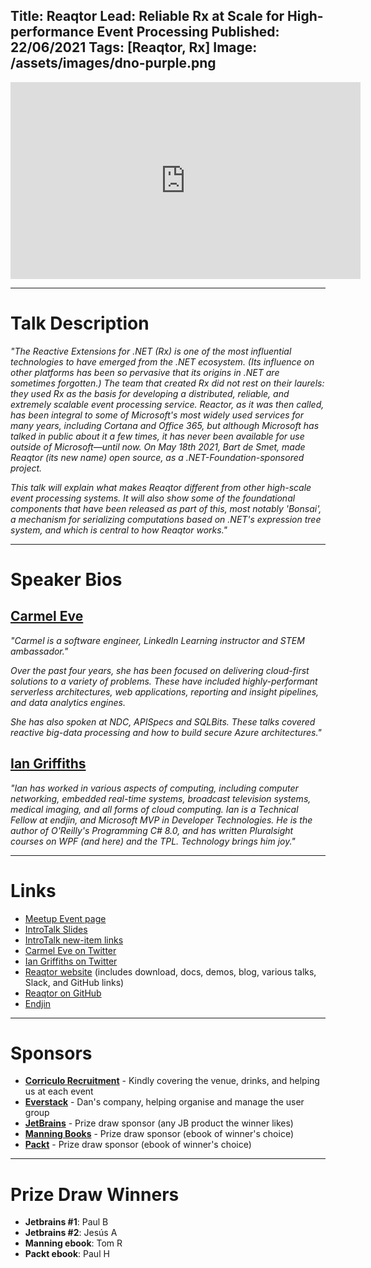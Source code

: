 Title: Reaqtor
Lead: Reliable Rx at Scale for High-performance Event Processing
Published: 22/06/2021
Tags: [Reaqtor, Rx]
Image: /assets/images/dno-purple.png
---

<iframe width="560" height="315" src="https://www.youtube.com/embed/K5A3uP75XNQ" title="YouTube video player" frameborder="0" allow="accelerometer; autoplay; clipboard-write; encrypted-media; gyroscope; picture-in-picture" allowfullscreen></iframe>

---

# Talk Description

_"The Reactive Extensions for .NET (Rx) is one of the most influential technologies to have emerged from the .NET ecosystem. (Its influence on other platforms has been so pervasive that its origins in .NET are sometimes forgotten.) The team that created Rx did not rest on their laurels: they used Rx as the basis for developing a distributed, reliable, and extremely scalable event processing service. Reactor, as it was then called, has been integral to some of Microsoft's most widely used services for many years, including Cortana and Office 365, but although Microsoft has talked in public about it a few times, it has never been available for use outside of Microsoft—until now. On May 18th 2021, Bart de Smet, made Reaqtor (its new name) open source, as a .NET-Foundation-sponsored project._

_This talk will explain what makes Reaqtor different from other high-scale event processing systems. It will also show some of the foundational components that have been released as part of this, most notably 'Bonsai', a mechanism for serializing computations based on .NET's expression tree system, and which is central to how Reaqtor works."_

---

# Speaker Bios

## [Carmel Eve](https://twitter.com/Carmel_Eve)

_"Carmel is a software engineer, LinkedIn Learning instructor and STEM ambassador."_

_Over the past four years, she has been focused on delivering cloud-first solutions to a variety of problems. These have included highly-performant serverless architectures, web applications, reporting and insight pipelines, and data analytics engines._

_She has also spoken at NDC, APISpecs and SQLBits. These talks covered reactive big-data processing and how to build secure Azure architectures."_

## [Ian Griffiths](https://twitter.com/idg10)

_"Ian has worked in various aspects of computing, including computer networking, embedded real-time systems, broadcast television systems, medical imaging, and all forms of cloud computing. Ian is a Technical Fellow at endjin, and Microsoft MVP in Developer Technologies. He is the author of O'Reilly's Programming C# 8.0, and has written Pluralsight courses on WPF (and here) and the TPL. Technology brings him joy."_

---

# Links

* [Meetup Event page](https://www.meetup.com/dotnetoxford/events/278553849/)
* [IntroTalk Slides](https://www.dropbox.com/s/efm3c6gltzax59c/2021-06-Reaqtor.pdf?dl=0)
* [IntroTalk new-item links](https://bit.ly/dno-june-2021-introtalk)
* [Carmel Eve on Twitter](https://twitter.com/Carmel_Eve)
* [Ian Griffiths on Twitter](https://twitter.com/idg10)
* [Reaqtor website](https://reaqtive.net/) (includes download, docs, demos, blog, various talks, Slack, and GitHub links)
* [Reaqtor on GitHub](https://github.com/reaqtive/reaqtor)
* [Endjin](https://endjin.com/)

---

# Sponsors

* **[Corriculo Recruitment](https://corriculo.co.uk)** - Kindly covering the venue, drinks, and helping us at each event
* **[Everstack](https://www.everstack.com)** - Dan's company, helping organise and manage the user group
* **[JetBrains](https://www.jetbrains.com/)** - Prize draw sponsor (any JB product the winner likes)
* **[Manning Books](https://www.manning.com)** - Prize draw sponsor (ebook of winner's choice)
* **[Packt](https://www.packtpub.com/gb/)** - Prize draw sponsor (ebook of winner's choice)

---

# Prize Draw Winners

* **Jetbrains #1**: Paul B
* **Jetbrains #2**: Jesús A
* **Manning ebook**: Tom R
* **Packt ebook**: Paul H

